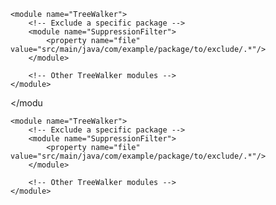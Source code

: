 <?xml version="1.0"?>
<!DOCTYPE module PUBLIC "-//Puppy Crawl//DTD Check Configuration 1.3//EN" "https://checkstyle.org/dtds/configuration_1_3.dtd">

<module name="Checker">
    <!-- Other checkstyle rules -->

    <module name="TreeWalker">
        <!-- Exclude a specific package -->
        <module name="SuppressionFilter">
            <property name="file" value="src/main/java/com/example/package/to/exclude/.*"/>
        </module>

        <!-- Other TreeWalker modules -->
    </module>
</modu

<?xml version="1.0"?>
<!DOCTYPE module PUBLIC "-//Puppy Crawl//DTD Check Configuration 1.3//EN" "https://checkstyle.org/dtds/configuration_1_3.dtd">

<module name="Checker">
    <!-- Other checkstyle rules -->

    <module name="TreeWalker">
        <!-- Exclude a specific package -->
        <module name="SuppressionFilter">
            <property name="file" value="src/main/java/com/example/package/to/exclude/.*"/>
        </module>

        <!-- Other TreeWalker modules -->
    </module>
</module>